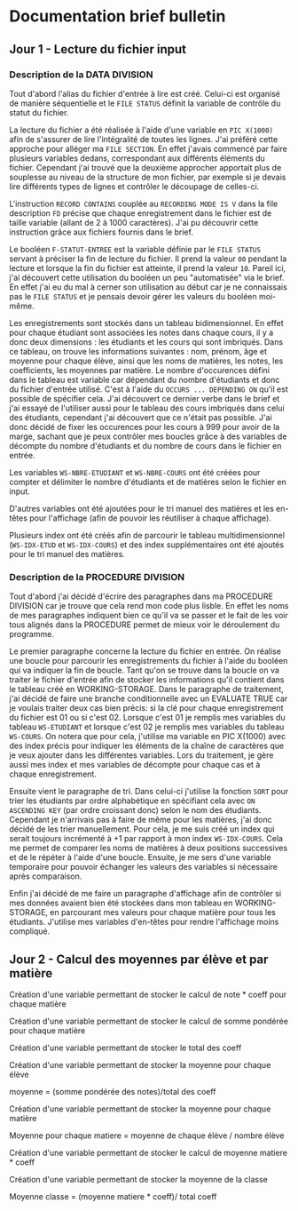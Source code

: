 # Documentation brief bulletin

## Jour 1 - Lecture du fichier input

### Description de la DATA DIVISION

Tout d'abord l'alias du fichier d'entrée à lire est créé. Celui-ci est organisé de manière séquentielle et le `FILE STATUS` définit la variable de contrôle du statut du fichier.

La lecture du fichier a été réalisée à l'aide d'une variable en `PIC X(1000)` afin de s'assurer de lire l'intégralité de toutes les lignes. 
J'ai préféré cette approche pour alléger ma `FILE SECTION`. En effet j'avais commencé par faire plusieurs variables dedans, correspondant aux différents éléments du fichier. Cependant j'ai trouvé que la deuxième approcher apportait plus de souplesse au niveau de la structure de mon fichier, par exemple si je devais lire différents types de lignes et contrôler le découpage de celles-ci.

L'instruction `RECORD CONTAINS` couplée au `RECORDING MODE IS V` dans la file description `FD` précise que chaque enregistrement dans le fichier est de taille variable (allant de 2 à 1000 caractères). J'ai pu découvrir cette instruction grâce aux fichiers fournis dans le brief.

Le booléen `F-STATUT-ENTREE` est la variable définie par le `FILE STATUS` servant à préciser la fin de lecture du fichier. Il prend la valeur `00` pendant la lecture et lorsque la fin du fichier est atteinte, il prend la valeur `10`.
Pareil ici, j'ai découvert cette utilisation du booléen un peu "automatisée" via le brief. En effet j'ai eu du mal à cerner son utilisation au début car je ne connaissais pas le `FILE STATUS` et je pensais devoir gérer les valeurs du booléen moi-même.


Les enregistrements sont stockés dans un tableau bidimensionnel. En effet pour chaque étudiant sont associées les notes dans chaque cours, il y a donc deux dimensions : les étudiants et les cours qui sont imbriqués. Dans ce tableau, on trouve les informations suivantes : nom, prénom, âge et moyenne pour chaque élève, ainsi que les noms de matières, les notes, les coefficients, les moyennes par matière. 
Le nombre d'occurences défini dans le tableau est variable car dépendant du nombre d'étudiants et donc du fichier d'entrée utilisé. C'est à l'aide du `OCCURS ... DEPENDING ON` qu'il est possible de spécifier cela. J'ai découvert ce dernier verbe dans le brief et j'ai essayé de l'utiliser aussi pour le tableau des cours imbriqués dans celui des étudiants, cependant j'ai découvert que ce n'était pas possible. J'ai donc décidé de fixer les occurences pour les cours à 999 pour avoir de la marge, sachant que je peux contrôler mes boucles grâce à des variables de décompte du nombre d'étudiants et du nombre de cours dans le fichier en entrée.

Les variables `WS-NBRE-ETUDIANT` et `WS-NBRE-COURS` ont été créées pour compter et délimiter le nombre d'étudiants et de matières selon le fichier en input.

D'autres variables ont été ajoutées pour le tri manuel des matières et les en-têtes pour l'affichage (afin de pouvoir les réutiliser à chaque affichage).

Plusieurs index ont été créés afin de parcourir le tableau multidimensionnel (`WS-IDX-ETUD` et `WS-IDX-COURS`) et des index supplémentaires ont été ajoutés pour le tri manuel des matières.


### Description de la PROCEDURE DIVISION

Tout d'abord j'ai décidé d'écrire des paragraphes dans ma PROCEDURE DIVISION car je trouve que cela rend mon code plus lisble. En effet les noms de mes paragraphes indiquent bien ce qu'il va se passer et le fait de les voir tous alignés dans la PROCEDURE permet de mieux voir le déroulement du programme.

Le premier paragraphe concerne la lecture du fichier en entrée. On réalise une boucle pour parcourir les enregistrements du fichier à l'aide du booléen qui va indiquer la fin de boucle. Tant qu'on se trouve dans la boucle on va traiter le fichier d'entrée afin de stocker les informations qu'il contient dans le tableau créé en WORKING-STORAGE.
Dans le paragraphe de traitement, j'ai décidé de faire une branche conditionnelle avec un EVALUATE TRUE car je voulais traiter deux cas bien précis: si la clé pour chaque enregistrement du fichier est 01 ou si c'est 02. Lorsque c'est 01 je remplis mes variables du tableau `WS-ETUDIANT` et lorsque c'est 02 je remplis mes variables du tableau `WS-COURS`. On notera que pour cela, j'utilise ma variable en PIC X(1000) avec des index précis pour indiquer les éléments de la chaîne de caractères que je veux ajouter dans les différentes variables. Lors du traitement, je gère aussi mes index et mes variables de décompte pour chaque cas et à chaque enregistrement.

Ensuite vient le paragraphe de tri. Dans celui-ci j'utilise la fonction `SORT` pour trier les étudiants par ordre alphabétique en spécifiant cela avec `ON ASCENDING KEY` (par ordre croissant donc) selon le nom des étudiants.
Cependant je n'arrivais pas à faire de même pour les matières, j'ai donc décidé de les trier manuellement. Pour cela, je me suis créé un index qui serait toujours incrémenté à +1 par rapport à mon index `WS-IDX-COURS`. Cela me permet de comparer les noms de matières à deux positions successives et de le répéter à l'aide d'une boucle. Ensuite, je me sers d'une variable temporaire pour pouvoir échanger les valeurs des variables si nécessaire après comparaison.

Enfin j'ai décidé de me faire un paragraphe d'affichage afin de contrôler si mes données avaient bien été stockées dans mon tableau en WORKING-STORAGE, en parcourant mes valeurs pour chaque matière pour tous les étudiants. J'utilise mes variables d'en-têtes pour rendre l'affichage moins compliqué.


## Jour 2 - Calcul des moyennes par élève et par matière

Création d'une variable permettant de stocker le calcul de note * coeff pour chaque matière

Création d'une variable permettant de stocker le calcul de somme pondérée pour chaque matière

Création d'une variable permettant de stocker le total des coeff

Création d'une variable permettant de stocker la moyenne pour chaque élève

moyenne = (somme pondérée des notes)/total des coeff

Création d'une variable permettant de stocker la moyenne pour chaque matière

Moyenne pour chaque matiere = moyenne de chaque élève / nombre élève

Création d'une variable permettant de stocker le calcul de moyenne matiere * coeff

Création d'une variable permettant de stocker la moyenne de la classe

Moyenne classe = (moyenne matiere * coeff)/ total coeff

